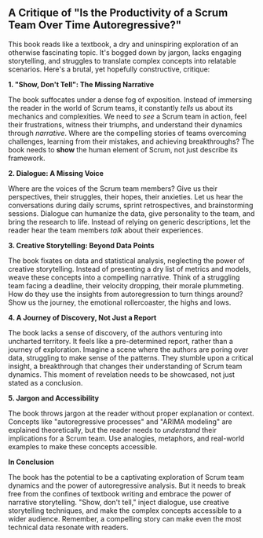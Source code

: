 ## A Critique of "Is the Productivity of a Scrum Team Over Time Autoregressive?"

This book reads like a textbook, a dry and uninspiring exploration of an otherwise fascinating topic.  It's bogged down by jargon, lacks engaging storytelling, and struggles to translate complex concepts into relatable scenarios.  Here's a brutal, yet hopefully constructive, critique: 

**1. "Show, Don't Tell":  The Missing Narrative**

The book suffocates under a dense fog of exposition.  Instead of immersing the reader in the world of Scrum teams, it constantly *tells* us about its mechanics and complexities.  We need to *see* a Scrum team in action, feel their frustrations, witness their triumphs, and understand their dynamics through *narrative*.  Where are the compelling stories of teams overcoming challenges, learning from their mistakes, and achieving breakthroughs?  The book needs to **show** the human element of Scrum, not just describe its framework.

**2. Dialogue:  A Missing Voice**

Where are the voices of the Scrum team members?  Give us their perspectives, their struggles, their hopes, their anxieties.  Let us hear the conversations during daily scrums, sprint retrospectives, and brainstorming sessions.  Dialogue can humanize the data, give personality to the team, and bring the research to life.  Instead of relying on generic descriptions, let the reader hear the team members *talk* about their experiences.

**3. Creative Storytelling:  Beyond Data Points**

The book fixates on data and statistical analysis, neglecting the power of creative storytelling.  Instead of presenting a dry list of metrics and models, weave these concepts into a compelling narrative.  Think of a struggling team facing a deadline, their velocity dropping, their morale plummeting.  How do they use the insights from autoregression to turn things around?  Show us the journey, the emotional rollercoaster, the highs and lows.  

**4. A Journey of Discovery, Not Just a Report**

The book lacks a sense of discovery, of the authors venturing into uncharted territory.  It feels like a pre-determined report, rather than a journey of exploration.  Imagine a scene where the authors are poring over data, struggling to make sense of the patterns.  They stumble upon a critical insight, a breakthrough that changes their understanding of Scrum team dynamics.  This moment of revelation needs to be showcased, not just stated as a conclusion.

**5.  Jargon and Accessibility**

The book throws jargon at the reader without proper explanation or context.  Concepts like "autoregressive processes" and "ARIMA modeling" are explained theoretically, but the reader needs to *understand* their implications for a Scrum team.  Use analogies, metaphors, and real-world examples to make these concepts accessible.  

**In Conclusion**

The book has the potential to be a captivating exploration of Scrum team dynamics and the power of autoregressive analysis.  But it needs to break free from the confines of textbook writing and embrace the power of narrative storytelling.  "Show, don't tell,"  inject dialogue, use creative storytelling techniques, and make the complex concepts accessible to a wider audience.  Remember,  a compelling story can make even the most technical data resonate with readers. 
